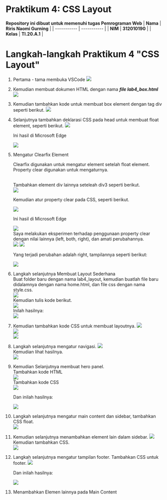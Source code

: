 # Praktikum 4: CSS Layout

<strong>Repository ini dibuat untuk memenuhi tugas Pemrograman Web</strong>
| <strong>Nama</strong>      | <strong>Riris Naomi Gurning</strong>  |
| ----------- | ----------- |
| <strong>NIM</strong>     | <strong>312010190</strong>       |
| <strong>Kelas</strong>   | <strong>TI.20.A.1</strong>        |

# Langkah-langkah Praktikum 4 "CSS Layout"

1. Pertama - tama membuka VSCode
 ![](Foto/foto1.png)

2. Kemudian membuat dokumen HTML dengan nama <b><i>file lab4_box.html</i></b>
 ![](Foto/foto2.png)

3. Kemudian tambahkan kode untuk membuat box element dengan tag div seperti berikut.
 ![](Foto/foto3.png)

4. Selanjutnya tambahkan deklarasi CSS pada head untuk membuat float element, seperti berikut.
 ![](Foto/foto4.png)<p>Ini hasil di Microsoft Edge</p>
 ![](Foto/foto5.png)

5. Mengatur Clearfix Element<p>Clearfix digunakan untuk mengatur element setelah float element. Property clear digunakan untuk mengaturnya.</p><br>Tambahkan element div lainnya seteleah div3 seperti berikut.</br>
 ![](Foto/foto8.png)<p>Kemudian atur property clear pada CSS, seperti berikut.</p>
 ![](Foto/foto6.png)<p>Ini hasil di Microsoft Edge</p>
 ![](Foto/foto7.png)</hr><br>Saya melakukan eksperimen terhadap penggunaan property clear dengan nilai lainnya (left, both, right), dan amati perubahannya.</br>
 ![](Foto/foto9.png)
 ![](Foto/foto10.png)<p>Yang terjadi perubahan adalah right, tampilannya seperti berikut:</p>
 ![](Foto/foto11.png)

6. Langkah selanjutnya Membuat Layout Sederhana<br>Buat folder baru dengan nama lab4_layout, kemudian buatlah file baru didalamnya dengan nama home.html, dan file css dengan nama style.css.</br>
 ![](Foto/foto12.png)<br>Kemudian tulis kode berikut.</br>
 ![](Foto/foto14.png)<br>Inilah hasilnya:</br>
 ![](Foto/foto13.png)

7. Kemudian tambahkan kode CSS untuk membuat layoutnya.
 ![](Foto/foto15.png)<br>![](Foto/foto13.png)</br>
 ![](Foto/foto16.png)

8. Langkah selanjutnya mengatur navigasi.
 ![](Foto/foto17.png)<br>Kemudian lihat hasilnya.</br>
 ![](Foto/foto18.png)

9. Kemudian Selanjutnya membuat hero panel.<br>Tambahkan kode HTML</br>
 ![](Foto/foto19.png)<br>Tambahkan kode CSS</br>
 ![](Foto/foto20.png)<p>Dan inilah hasilnya:</p>
 ![](Foto/foto21.png)

10. Langkah selanjutnya mengatur main content dan sidebar, tambahkan CSS float.</br>
 ![](Foto/foto22.png)

11. Kemudian selanjutnya menambahkan element lain dalam sidebar.
 ![](Foto/foto23.png)<br>Kemudian tambahkan CSS.</br>
 ![](Foto/foto24.png)

12. Langkah selanjutnya mengatur tampilan footer. Tambahkan CSS untuk footer.
 ![](Foto/foto25.png)<p>Dan inilah hasilnya:</p>
 ![](Foto/foto25.png)

13. Menambahkan Elemen lainnya pada Main Content
